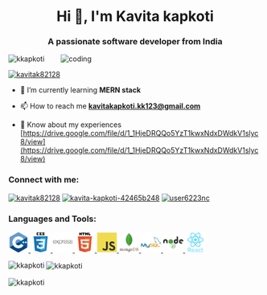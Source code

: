 <h1 align="center">Hi 👋, I'm Kavita kapkoti</h1>
<h3 align="center">A passionate software developer from India</h3>
<img align="right" alt="coding" width="400" src="https://camo.githubusercontent.com/571e1b07bd12a229e4655e0f584330c56076dd3ad02975293617479c29bb1f0f/68747470733a2f2f63646e2e6472696262626c652e636f6d2f75736572732f343035353439342f73637265656e73686f74732f31353231353735362f6d656469612f64326236366334636130313932616132366431303334343862336431353138622e676966">


<p align="left"> <img src="https://komarev.com/ghpvc/?username=kkapkoti&label=Profile%20views&color=0e75b6&style=flat" alt="kkapkoti" /> </p>

<p align="left"> <a href="https://twitter.com/kavitak82128" target="blank"><img src="https://img.shields.io/twitter/follow/kavitak82128?logo=twitter&style=for-the-badge" alt="kavitak82128" /></a> </p>

- 🌱 I’m currently learning **MERN stack**

- 📫 How to reach me **kavitakapkoti.kk123@gmail.com**

- 📄 Know about my experiences [https://drive.google.com/file/d/1_1HjeDRQQo5YzT1kwxNdxDWdkV1slyc8/view](https://drive.google.com/file/d/1_1HjeDRQQo5YzT1kwxNdxDWdkV1slyc8/view)

<h3 align="left">Connect with me:</h3>
<p align="left">
<a href="https://twitter.com/kavitak82128" target="blank"><img align="center" src="https://raw.githubusercontent.com/rahuldkjain/github-profile-readme-generator/master/src/images/icons/Social/twitter.svg" alt="kavitak82128" height="30" width="40" /></a>
<a href="https://linkedin.com/in/kavita-kapkoti-42465b248" target="blank"><img align="center" src="https://raw.githubusercontent.com/rahuldkjain/github-profile-readme-generator/master/src/images/icons/Social/linked-in-alt.svg" alt="kavita-kapkoti-42465b248" height="30" width="40" /></a>
<a href="https://www.leetcode.com/user6223nc" target="blank"><img align="center" src="https://raw.githubusercontent.com/rahuldkjain/github-profile-readme-generator/master/src/images/icons/Social/leet-code.svg" alt="user6223nc" height="30" width="40" /></a>
</p>

<h3 align="left">Languages and Tools:</h3>
<p align="left"> <a href="https://www.w3schools.com/cpp/" target="_blank" rel="noreferrer"> <img src="https://raw.githubusercontent.com/devicons/devicon/master/icons/cplusplus/cplusplus-original.svg" alt="cplusplus" width="40" height="40"/> </a> <a href="https://www.w3schools.com/css/" target="_blank" rel="noreferrer"> <img src="https://raw.githubusercontent.com/devicons/devicon/master/icons/css3/css3-original-wordmark.svg" alt="css3" width="40" height="40"/> </a> <a href="https://expressjs.com" target="_blank" rel="noreferrer"> <img src="https://raw.githubusercontent.com/devicons/devicon/master/icons/express/express-original-wordmark.svg" alt="express" width="40" height="40"/> </a> <a href="https://www.w3.org/html/" target="_blank" rel="noreferrer"> <img src="https://raw.githubusercontent.com/devicons/devicon/master/icons/html5/html5-original-wordmark.svg" alt="html5" width="40" height="40"/> </a> <a href="https://developer.mozilla.org/en-US/docs/Web/JavaScript" target="_blank" rel="noreferrer"> <img src="https://raw.githubusercontent.com/devicons/devicon/master/icons/javascript/javascript-original.svg" alt="javascript" width="40" height="40"/> </a> <a href="https://www.mongodb.com/" target="_blank" rel="noreferrer"> <img src="https://raw.githubusercontent.com/devicons/devicon/master/icons/mongodb/mongodb-original-wordmark.svg" alt="mongodb" width="40" height="40"/> </a> <a href="https://www.mysql.com/" target="_blank" rel="noreferrer"> <img src="https://raw.githubusercontent.com/devicons/devicon/master/icons/mysql/mysql-original-wordmark.svg" alt="mysql" width="40" height="40"/> </a> <a href="https://nodejs.org" target="_blank" rel="noreferrer"> <img src="https://raw.githubusercontent.com/devicons/devicon/master/icons/nodejs/nodejs-original-wordmark.svg" alt="nodejs" width="40" height="40"/> </a> <a href="https://reactjs.org/" target="_blank" rel="noreferrer"> <img src="https://raw.githubusercontent.com/devicons/devicon/master/icons/react/react-original-wordmark.svg" alt="react" width="40" height="40"/> </a> </p>

<p><img align="left" src="https://github-readme-stats.vercel.app/api/top-langs?username=kkapkoti&show_icons=true&locale=en&layout=compact" alt="kkapkoti" /></p>

<p>&nbsp;<img align="center" src="https://github-readme-stats.vercel.app/api?username=kkapkoti&show_icons=true&locale=en" alt="kkapkoti" /></p>

<p><img align="center" src="https://github-readme-streak-stats.herokuapp.com/?user=kkapkoti&" alt="kkapkoti" /></p>

